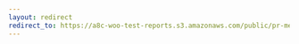 ```yaml
---
layout: redirect
redirect_to: https://a8c-woo-test-reports.s3.amazonaws.com/public/pr-merge/37682/e2e/index.html
---
```


